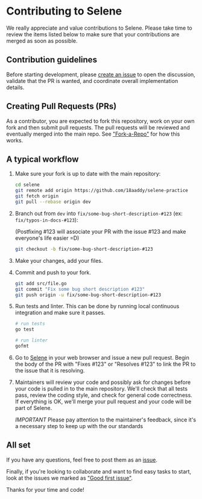 # Contributing to Selene

We really appreciate and value contributions to Selene. Please take time to review the items listed below to make sure that your contributions are merged as soon as possible.

## Contribution guidelines

Before starting development, please [create an issue](https://github.com/18aaddy/selene-practice/issues/new/choose) to open the discussion, validate that the PR is wanted, and coordinate overall implementation details.

## Creating Pull Requests (PRs)

As a contributor, you are expected to fork this repository, work on your own fork and then submit pull requests. The pull requests will be reviewed and eventually merged into the main repo. See ["Fork-a-Repo"](https://help.github.com/articles/fork-a-repo/) for how this works.

## A typical workflow

1. Make sure your fork is up to date with the main repository:

   ```sh
   cd selene
   git remote add origin https://github.com/18aaddy/selene-practice
   git fetch origin
   git pull --rebase origin dev
   ```

2. Branch out from `dev` into `fix/some-bug-short-description-#123` (ex: `fix/typos-in-docs-#123`):

   (Postfixing #123 will associate your PR with the issue #123 and make everyone's life easier =D)

   ```sh
   git checkout -b fix/some-bug-short-description-#123
   ```

3. Make your changes, add your files.

4. Commit and push to your fork.

   ```sh
   git add src/file.go
   git commit "Fix some bug short description #123"
   git push origin -u fix/some-bug-short-description-#123
   ```

5. Run tests and linter. This can be done by running local continuous integration and make sure it passes.

   ```bash
   # run tests
   go test

   # run linter
   gofmt
   ```

6. Go to [Selene](https://github.com/18aaddy/selene-practice) in your web browser and issue a new pull request.
   Begin the body of the PR with "Fixes #123" or "Resolves #123" to link the PR to the issue that it is resolving.

7. Maintainers will review your code and possibly ask for changes before your code is pulled in to the main repository. We'll check that all tests pass, review the coding style, and check for general code correctness. If everything is OK, we'll merge your pull request and your code will be part of Selene.

   _IMPORTANT_ Please pay attention to the maintainer's feedback, since it's a necessary step to keep up with the our standards

## All set

If you have any questions, feel free to post them as an [issue](https://github.com/18aaddy/selene-practice/issues).

Finally, if you're looking to collaborate and want to find easy tasks to start, look at the issues we marked as ["Good first issue"](https://github.com/18aaddy/selene-practice/labels/good%20first%20issue).

Thanks for your time and code!
